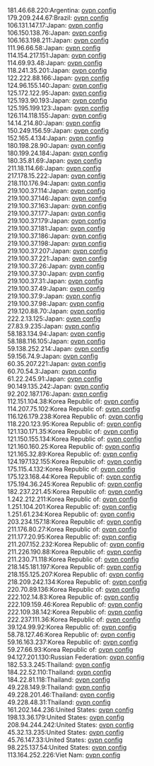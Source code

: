 181.46.68.220:Argentina: [ovpn config](vpn/181_46_68_220.ovpn)  
179.209.244.67:Brazil: [ovpn config](vpn/179_209_244_67.ovpn)  
106.131.147.17:Japan: [ovpn config](vpn/106_131_147_17.ovpn)  
106.150.138.76:Japan: [ovpn config](vpn/106_150_138_76.ovpn)  
106.163.198.211:Japan: [ovpn config](vpn/106_163_198_211.ovpn)  
111.96.66.58:Japan: [ovpn config](vpn/111_96_66_58.ovpn)  
114.154.217.151:Japan: [ovpn config](vpn/114_154_217_151.ovpn)  
114.69.93.48:Japan: [ovpn config](vpn/114_69_93_48.ovpn)  
118.241.35.201:Japan: [ovpn config](vpn/118_241_35_201.ovpn)  
122.222.88.166:Japan: [ovpn config](vpn/122_222_88_166.ovpn)  
124.96.155.140:Japan: [ovpn config](vpn/124_96_155_140.ovpn)  
125.172.122.95:Japan: [ovpn config](vpn/125_172_122_95.ovpn)  
125.193.90.193:Japan: [ovpn config](vpn/125_193_90_193.ovpn)  
125.195.199.123:Japan: [ovpn config](vpn/125_195_199_123.ovpn)  
126.114.118.155:Japan: [ovpn config](vpn/126_114_118_155.ovpn)  
14.14.214.80:Japan: [ovpn config](vpn/14_14_214_80.ovpn)  
150.249.156.59:Japan: [ovpn config](vpn/150_249_156_59.ovpn)  
152.165.4.134:Japan: [ovpn config](vpn/152_165_4_134.ovpn)  
180.198.28.90:Japan: [ovpn config](vpn/180_198_28_90.ovpn)  
180.199.24.184:Japan: [ovpn config](vpn/180_199_24_184.ovpn)  
180.35.81.69:Japan: [ovpn config](vpn/180_35_81_69.ovpn)  
211.18.114.66:Japan: [ovpn config](vpn/211_18_114_66.ovpn)  
217.178.15.222:Japan: [ovpn config](vpn/217_178_15_222.ovpn)  
218.110.176.94:Japan: [ovpn config](vpn/218_110_176_94.ovpn)  
219.100.37.114:Japan: [ovpn config](vpn/219_100_37_114.ovpn)  
219.100.37.146:Japan: [ovpn config](vpn/219_100_37_146.ovpn)  
219.100.37.163:Japan: [ovpn config](vpn/219_100_37_163.ovpn)  
219.100.37.177:Japan: [ovpn config](vpn/219_100_37_177.ovpn)  
219.100.37.179:Japan: [ovpn config](vpn/219_100_37_179.ovpn)  
219.100.37.181:Japan: [ovpn config](vpn/219_100_37_181.ovpn)  
219.100.37.186:Japan: [ovpn config](vpn/219_100_37_186.ovpn)  
219.100.37.198:Japan: [ovpn config](vpn/219_100_37_198.ovpn)  
219.100.37.207:Japan: [ovpn config](vpn/219_100_37_207.ovpn)  
219.100.37.221:Japan: [ovpn config](vpn/219_100_37_221.ovpn)  
219.100.37.26:Japan: [ovpn config](vpn/219_100_37_26.ovpn)  
219.100.37.30:Japan: [ovpn config](vpn/219_100_37_30.ovpn)  
219.100.37.31:Japan: [ovpn config](vpn/219_100_37_31.ovpn)  
219.100.37.49:Japan: [ovpn config](vpn/219_100_37_49.ovpn)  
219.100.37.9:Japan: [ovpn config](vpn/219_100_37_9.ovpn)  
219.100.37.98:Japan: [ovpn config](vpn/219_100_37_98.ovpn)  
219.120.88.70:Japan: [ovpn config](vpn/219_120_88_70.ovpn)  
222.2.13.125:Japan: [ovpn config](vpn/222_2_13_125.ovpn)  
27.83.9.235:Japan: [ovpn config](vpn/27_83_9_235.ovpn)  
58.183.134.94:Japan: [ovpn config](vpn/58_183_134_94.ovpn)  
58.188.116.105:Japan: [ovpn config](vpn/58_188_116_105.ovpn)  
59.138.252.214:Japan: [ovpn config](vpn/59_138_252_214.ovpn)  
59.156.74.9:Japan: [ovpn config](vpn/59_156_74_9.ovpn)  
60.35.207.221:Japan: [ovpn config](vpn/60_35_207_221.ovpn)  
60.70.54.3:Japan: [ovpn config](vpn/60_70_54_3.ovpn)  
61.22.245.91:Japan: [ovpn config](vpn/61_22_245_91.ovpn)  
90.149.135.242:Japan: [ovpn config](vpn/90_149_135_242.ovpn)  
92.202.187.176:Japan: [ovpn config](vpn/92_202_187_176.ovpn)  
112.151.104.38:Korea Republic of: [ovpn config](vpn/112_151_104_38.ovpn)  
114.207.75.102:Korea Republic of: [ovpn config](vpn/114_207_75_102.ovpn)  
116.126.179.238:Korea Republic of: [ovpn config](vpn/116_126_179_238.ovpn)  
118.220.123.95:Korea Republic of: [ovpn config](vpn/118_220_123_95.ovpn)  
121.130.171.35:Korea Republic of: [ovpn config](vpn/121_130_171_35.ovpn)  
121.150.155.134:Korea Republic of: [ovpn config](vpn/121_150_155_134.ovpn)  
121.160.160.25:Korea Republic of: [ovpn config](vpn/121_160_160_25.ovpn)  
121.165.32.89:Korea Republic of: [ovpn config](vpn/121_165_32_89.ovpn)  
124.197.132.155:Korea Republic of: [ovpn config](vpn/124_197_132_155.ovpn)  
175.115.4.132:Korea Republic of: [ovpn config](vpn/175_115_4_132.ovpn)  
175.123.168.44:Korea Republic of: [ovpn config](vpn/175_123_168_44.ovpn)  
175.194.36.245:Korea Republic of: [ovpn config](vpn/175_194_36_245.ovpn)  
182.237.221.45:Korea Republic of: [ovpn config](vpn/182_237_221_45.ovpn)  
1.242.212.211:Korea Republic of: [ovpn config](vpn/1_242_212_211.ovpn)  
1.251.104.201:Korea Republic of: [ovpn config](vpn/1_251_104_201.ovpn)  
1.251.61.234:Korea Republic of: [ovpn config](vpn/1_251_61_234.ovpn)  
203.234.157.18:Korea Republic of: [ovpn config](vpn/203_234_157_18.ovpn)  
211.176.80.27:Korea Republic of: [ovpn config](vpn/211_176_80_27.ovpn)  
211.177.20.95:Korea Republic of: [ovpn config](vpn/211_177_20_95.ovpn)  
211.207.152.232:Korea Republic of: [ovpn config](vpn/211_207_152_232.ovpn)  
211.226.190.88:Korea Republic of: [ovpn config](vpn/211_226_190_88.ovpn)  
211.230.71.118:Korea Republic of: [ovpn config](vpn/211_230_71_118.ovpn)  
218.145.181.197:Korea Republic of: [ovpn config](vpn/218_145_181_197.ovpn)  
218.155.125.207:Korea Republic of: [ovpn config](vpn/218_155_125_207.ovpn)  
218.209.242.134:Korea Republic of: [ovpn config](vpn/218_209_242_134.ovpn)  
220.70.89.136:Korea Republic of: [ovpn config](vpn/220_70_89_136.ovpn)  
222.102.14.83:Korea Republic of: [ovpn config](vpn/222_102_14_83.ovpn)  
222.109.159.46:Korea Republic of: [ovpn config](vpn/222_109_159_46.ovpn)  
222.109.38.142:Korea Republic of: [ovpn config](vpn/222_109_38_142.ovpn)  
222.237.111.36:Korea Republic of: [ovpn config](vpn/222_237_111_36.ovpn)  
39.124.99.92:Korea Republic of: [ovpn config](vpn/39_124_99_92.ovpn)  
58.78.127.46:Korea Republic of: [ovpn config](vpn/58_78_127_46.ovpn)  
59.16.163.237:Korea Republic of: [ovpn config](vpn/59_16_163_237.ovpn)  
59.27.66.93:Korea Republic of: [ovpn config](vpn/59_27_66_93.ovpn)  
94.127.201.130:Russian Federation: [ovpn config](vpn/94_127_201_130.ovpn)  
182.53.3.245:Thailand: [ovpn config](vpn/182_53_3_245.ovpn)  
184.22.52.110:Thailand: [ovpn config](vpn/184_22_52_110.ovpn)  
184.22.81.118:Thailand: [ovpn config](vpn/184_22_81_118.ovpn)  
49.228.149.9:Thailand: [ovpn config](vpn/49_228_149_9.ovpn)  
49.228.201.46:Thailand: [ovpn config](vpn/49_228_201_46.ovpn)  
49.228.48.31:Thailand: [ovpn config](vpn/49_228_48_31.ovpn)  
161.202.144.236:United States: [ovpn config](vpn/161_202_144_236.ovpn)  
198.13.36.179:United States: [ovpn config](vpn/198_13_36_179.ovpn)  
208.94.244.242:United States: [ovpn config](vpn/208_94_244_242.ovpn)  
45.32.13.235:United States: [ovpn config](vpn/45_32_13_235.ovpn)  
45.76.147.33:United States: [ovpn config](vpn/45_76_147_33.ovpn)  
98.225.137.54:United States: [ovpn config](vpn/98_225_137_54.ovpn)  
113.164.252.226:Viet Nam: [ovpn config](vpn/113_164_252_226.ovpn)  
